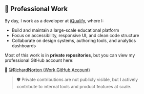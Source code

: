 ## 💼 Professional Work

By day, I work as a developer at [iQualify](https://www.iqualify.com), where I:

- Build and maintain a large-scale educational platform
- Focus on accessibility, responsive UI, and clean code structure
- Collaborate on design systems, authoring tools, and analytics dashboards

Most of this work is in **private repositories**, but you can view my professional GitHub account here:

🔗 [@RichardNorton (Work GitHub Account)](https://github.com/RichardNorton)

> 🛡️ Private contributions are not publicly visible, but I actively contribute to internal tools and product features at scale.
